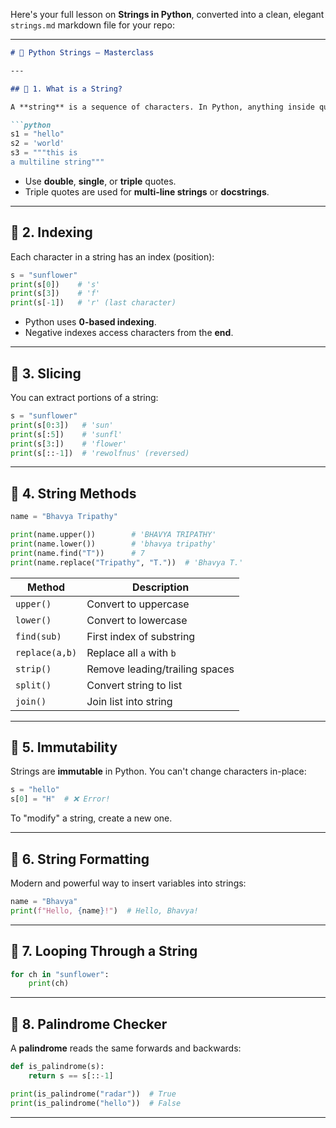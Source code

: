 Here's your full lesson on **Strings in Python**, converted into a clean, elegant `strings.md` markdown file for your repo:

---

````markdown
# 🧵 Python Strings – Masterclass

---

## 🔹 1. What is a String?

A **string** is a sequence of characters. In Python, anything inside quotes is a string:

```python
s1 = "hello"
s2 = 'world'
s3 = """this is
a multiline string"""
````

* Use **double**, **single**, or **triple** quotes.
* Triple quotes are used for **multi-line strings** or **docstrings**.

---

## 🔹 2. Indexing

Each character in a string has an index (position):

```python
s = "sunflower"
print(s[0])    # 's'
print(s[3])    # 'f'
print(s[-1])   # 'r' (last character)
```

* Python uses **0-based indexing**.
* Negative indexes access characters from the **end**.

---

## 🔹 3. Slicing

You can extract portions of a string:

```python
s = "sunflower"
print(s[0:3])   # 'sun'
print(s[:5])    # 'sunfl'
print(s[3:])    # 'flower'
print(s[::-1])  # 'rewolfnus' (reversed)
```

---

## 🔹 4. String Methods

```python
name = "Bhavya Tripathy"

print(name.upper())        # 'BHAVYA TRIPATHY'
print(name.lower())        # 'bhavya tripathy'
print(name.find("T"))      # 7
print(name.replace("Tripathy", "T."))  # 'Bhavya T.'
```

| Method         | Description                    |
| -------------- | ------------------------------ |
| `upper()`      | Convert to uppercase           |
| `lower()`      | Convert to lowercase           |
| `find(sub)`    | First index of substring       |
| `replace(a,b)` | Replace all `a` with `b`       |
| `strip()`      | Remove leading/trailing spaces |
| `split()`      | Convert string to list         |
| `join()`       | Join list into string          |

---

## 🔹 5. Immutability

Strings are **immutable** in Python. You can't change characters in-place:

```python
s = "hello"
s[0] = "H"  # ❌ Error!
```

To "modify" a string, create a new one.

---

## 🔹 6. String Formatting

Modern and powerful way to insert variables into strings:

```python
name = "Bhavya"
print(f"Hello, {name}!")  # Hello, Bhavya!
```

---

## 🔹 7. Looping Through a String

```python
for ch in "sunflower":
    print(ch)
```

---

## 🔹 8. Palindrome Checker

A **palindrome** reads the same forwards and backwards:

```python
def is_palindrome(s):
    return s == s[::-1]

print(is_palindrome("radar"))  # True
print(is_palindrome("hello"))  # False
```

---

